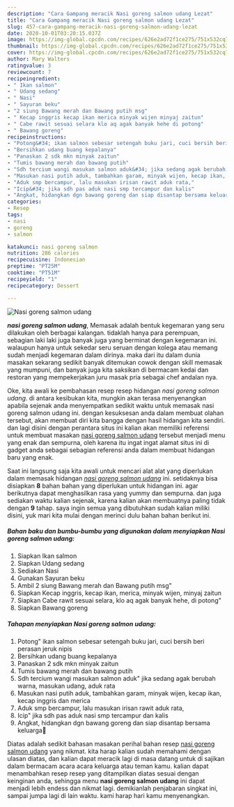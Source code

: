 ```yaml
---
description: "Cara Gampang meracik Nasi goreng salmon udang Lezat"
title: "Cara Gampang meracik Nasi goreng salmon udang Lezat"
slug: 457-cara-gampang-meracik-nasi-goreng-salmon-udang-lezat
date: 2020-10-01T03:20:15.037Z
image: https://img-global.cpcdn.com/recipes/626e2ad72f1ce275/751x532cq70/nasi-goreng-salmon-udang-foto-resep-utama.jpg
thumbnail: https://img-global.cpcdn.com/recipes/626e2ad72f1ce275/751x532cq70/nasi-goreng-salmon-udang-foto-resep-utama.jpg
cover: https://img-global.cpcdn.com/recipes/626e2ad72f1ce275/751x532cq70/nasi-goreng-salmon-udang-foto-resep-utama.jpg
author: Mary Walters
ratingvalue: 3
reviewcount: 7
recipeingredient:
- " Ikan salmon"
- " Udang sedang"
- " Nasi"
- " Sayuran beku"
- "2 siung Bawang merah dan Bawang putih msg"
- " Kecap inggris kecap ikan merica minyak wijen minyaj zaitun"
- " Cabe rawit sesuai selara klo aq agak banyak hehe di potong"
- " Bawang goreng"
recipeinstructions:
- "Potong&#34; ikan salmon sebesar setengah buku jari, cuci bersih beri perasan jeruk nipis"
- "Bersihkan udang buang kepalanya"
- "Panaskan 2 sdk mkn minyak zaitun"
- "Tumis bawang merah dan bawang putih"
- "Sdh tercium wangi masukan salmon aduk&#34; jika sedang agak berubah warna, masukan udang, aduk rata"
- "Masukan nasi putih aduk, tambahkan garam, minyak wijen, kecap ikan, kecap inggris dan merica"
- "Aduk smp bercampur, lalu masukan irisan rawit aduk rata,"
- "Icip&#34; jika sdh pas aduk nasi smp tercampur dan kalis"
- "Angkat, hidangkan dgn bawang goreng dan siap disantap bersama keluarga🤗"
categories:
- Resep
tags:
- nasi
- goreng
- salmon

katakunci: nasi goreng salmon 
nutrition: 286 calories
recipecuisine: Indonesian
preptime: "PT25M"
cooktime: "PT51M"
recipeyield: "1"
recipecategory: Dessert

---
```



![Nasi goreng salmon udang](https://img-global.cpcdn.com/recipes/626e2ad72f1ce275/751x532cq70/nasi-goreng-salmon-udang-foto-resep-utama.jpg)

<b><i>nasi goreng salmon udang</i></b>, Memasak adalah bentuk kegemaran yang seru dilakukan oleh berbagai kalangan. tidaklah hanya para perempuan, sebagian laki laki juga banyak juga yang berminat dengan kegemaran ini. walaupun hanya untuk sekedar seru seruan dengan kolega atau memang sudah menjadi kegemaran dalam dirinya. maka dari itu dalam dunia masakan sekarang sedikit banyak ditemukan cowok dengan skill memasak yang mumpuni, dan banyak juga kita saksikan di bermacam kedai dan restoran yang mempekerjakan juru masak pria sebagai chef andalan nya.

Oke, kita awali ke pembahasan resep resep hidangan <i>nasi goreng salmon udang</i>. di antara kesibukan kita, mungkin akan terasa menyenangkan apabila sejenak anda menyempatkan sedikit waktu untuk memasak nasi goreng salmon udang ini. dengan kesuksesan anda dalam membuat olahan tersebut, akan membuat diri kita bangga dengan hasil hidangan kita sendiri. dan lagi disini dengan perantara situs ini kalian akan memiliki referensi untuk membuat masakan <u>nasi goreng salmon udang</u> tersebut menjadi menu yang enak dan sempurna, oleh karena itu ingat ingat alamat situs ini di gadget anda sebagai sebagian referensi anda dalam membuat hidangan baru yang enak.




Saat ini langsung saja kita awali untuk mencari alat alat yang diperlukan dalam memasak hidangan <u><i>nasi goreng salmon udang</i></u> ini. setidaknya bisa disiapkan <b>8</b> bahan bahan yang diperlukan untuk hidangan ini. agar berikutnya dapat menghasilkan rasa yang yummy dan sempurna. dan juga sediakan waktu kalian sejenak, karena kalian akan membuatnya paling tidak dengan <b>9</b> tahap. saya ingin semua yang dibutuhkan sudah kalian miliki disini, yuk mari kita mulai dengan merinci dulu bahan bahan berikut ini.

<!--inarticleads1-->

##### Bahan baku dan bumbu-bumbu yang digunakan dalam menyiapkan Nasi goreng salmon udang:

1. Siapkan  Ikan salmon
1. Siapkan  Udang sedang
1. Sediakan  Nasi
1. Gunakan  Sayuran beku
1. Ambil 2 siung Bawang merah dan Bawang putih msg&#34;
1. Siapkan  Kecap inggris, kecap ikan, merica, minyak wijen, minyaj zaitun
1. Siapkan  Cabe rawit sesuai selara, klo aq agak banyak hehe, di potong&#34;
1. Siapkan  Bawang goreng




<!--inarticleads2-->

##### Tahapan menyiapkan Nasi goreng salmon udang:

1. Potong&#34; ikan salmon sebesar setengah buku jari, cuci bersih beri perasan jeruk nipis
1. Bersihkan udang buang kepalanya
1. Panaskan 2 sdk mkn minyak zaitun
1. Tumis bawang merah dan bawang putih
1. Sdh tercium wangi masukan salmon aduk&#34; jika sedang agak berubah warna, masukan udang, aduk rata
1. Masukan nasi putih aduk, tambahkan garam, minyak wijen, kecap ikan, kecap inggris dan merica
1. Aduk smp bercampur, lalu masukan irisan rawit aduk rata,
1. Icip&#34; jika sdh pas aduk nasi smp tercampur dan kalis
1. Angkat, hidangkan dgn bawang goreng dan siap disantap bersama keluarga🤗




Diatas adalah sedikit bahasan masakan perihal bahan resep <u>nasi goreng salmon udang</u> yang nikmat. kita harap kalian sudah memahami dengan ulasan diatas, dan kalian dapat meracik lagi di masa datang untuk di sajikan dalam bermacam acara acara keluarga atau teman kamu. kalian dapat menambahkan resep resep yang ditampilkan diatas sesuai dengan keinginan anda, sehingga menu <b>nasi goreng salmon udang</b> ini dapat menjadi lebih endess dan nikmat lagi. demikianlah penjabaran singkat ini, sampai jumpa lagi di lain waktu. kami harap hari kamu menyenangkan.
